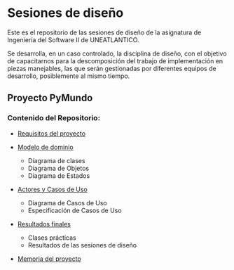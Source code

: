 # Sesiones de diseño

Este es el repositorio de las sesiones de diseño de la asignatura de Ingeniería del Software II de UNEATLANTICO.

Se desarrolla, en un caso controlado, la disciplina de diseño, con el objetivo de capacitarnos para la descomposición del trabajo de implementación en piezas manejables, las que serán gestionadas por diferentes equipos de desarrollo, posiblemente al mismo tiempo.

## Proyecto PyMundo


### Contenido del Repositorio:

- [Requisitos del proyecto](https://github.com/puntoReflex/pyMundo/blob/main/enunciado.md)
- [Modelo de dominio](./docs/modeloDominio/README.md)
  - Diagrama de clases
  - Diagrama de Objetos
  - Diagrama de Estados
- [Actores y Casos de Uso](./docs/casosDeUso/README.md) 
  - Diagrama de Casos de Uso 
  - Especificación de Casos de Uso
- [Resultados finales](./docs/resultadosFinales/README.md)
  - Clases prácticas
  - Resultados de las sesiones de diseño

- [Memoria del proyecto](./docs/resultadosFinales/Memoria.md)